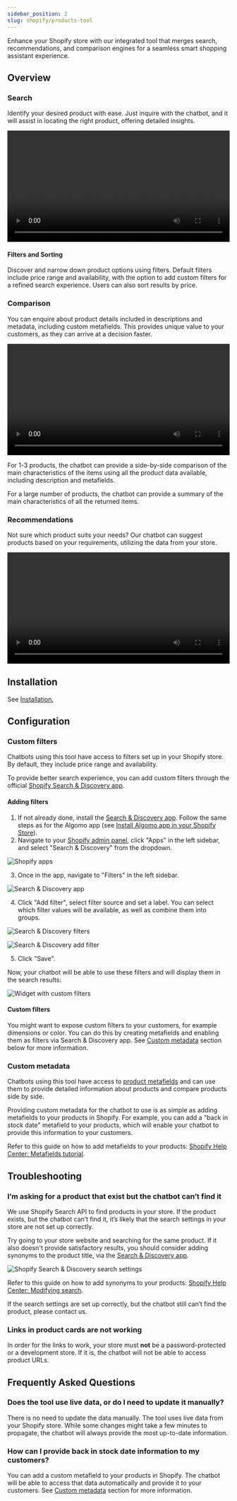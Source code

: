 ```yaml
---
sidebar_position: 2
slug: shopify/products-tool
---
```


Enhance your Shopify store with our integrated tool that merges search, recommendations, and comparison engines for a seamless smart shopping assistant experience.

## Overview

### Search

Identify your desired product with ease. Just inquire with the chatbot, and it will assist in locating the right product, offering detailed insights.

<video controls width="100%">
  <source src="/media/search.mp4" type="video/mp4" />
</video>

#### Filters and Sorting

Discover and narrow down product options using filters. Default filters include price range and availability, with the option to add custom filters for a refined search experience. Users can also sort results by price.

### Comparison

You can enquire about product details included in descriptions and metadata, including custom metafields. This provides unique value to your customers, as they can arrive at a decision faster.

<video controls width="100%">
  <source src="/media/comparison.mp4" type="video/mp4" />
</video>

For 1-3 products, the chatbot can provide a side-by-side comparison of the main characteristics of the items using all the product data available, including description and metafields.

For a large number of products, the chatbot can provide a summary of the main characteristics of all the returned items.

### Recommendations

Not sure which product suits your needs? Our chatbot can suggest products based on your requirements, utilizing the data from your store.

<video controls width="100%">
  <source src="/media/recommendations.mp4" type="video/mp4" />
</video>

## Installation

See [Installation.](/docs/tools/shopify/installation)

## Configuration

### Custom filters

Chatbots using this tool have access to filters set up in your Shopify store. By default, they include price range and availability.

To provide better search experience, you can add custom filters through the official [Shopify Search & Discovery app](https://apps.shopify.com/search-and-discovery).

#### Adding filters

1. If not already done, install the [Search & Discovery app](https://apps.shopify.com/search-and-discovery). Follow the same steps as for the Algomo app (see [Install Algomo app in your Shopify Store](#install-algomo-app-in-your-shopify-store)).
2. Navigate to your [Shopify admin panel](https://admin.shopify.com/), click "Apps" in the left sidebar, and select "Search & Discovery" from the dropdown.

![Shopify apps](./images/shopify-apps.png)

3. Once in the app, navigate to "Filters" in the left sidebar.

![Search & Discovery app](./images/search-and-discovery.png)

4. Click "Add filter", select filter source and set a label. You can select which filter values will be available, as well as combine them into groups.

![Search & Discovery filters](./images/search-and-discovery-filters.png)

![Search & Discovery add filter](./images/search-and-discovery-add-filter.png)

5. Click "Save".

Now, your chatbot will be able to use these filters and will display them in the search results:

![Widget with custom filters](./images/widget-brand-filter.jpg)

#### Custom filters

You might want to expose custom filters to your customers, for example dimensions or color. You can do this by creating metafields and enabling them as filters via Search & Discovery app. See [Custom metadata](#custom-metadata) section below for more information.

### Custom metadata

Chatbots using this tool have access to [product metafields](https://help.shopify.com/en/manual/custom-data/metafields) and can use them to provide detailed information about products and compare products side by side.

Providing custom metadata for the chatbot to use is as simple as adding metafields to your products in Shopify. For example, you can add a "back in stock date" metafield to your products, which will enable your chatbot to provide this information to your customers.

Refer to this guide on how to add metafields to your products: [Shopify Help Center: Metafields tutorial](https://help.shopify.com/en/manual/custom-data/metafields/using-metafields).

## Troubleshooting

### I’m asking for a product that exist but the chatbot can’t find it

We use Shopify Search API to find products in your store. If the product exists, but the chatbot can’t find it, it’s likely that the search settings in your store are not set up correctly.

Try going to your store website and searching for the same product. If it also doesn't provide satisfactory results, you should consider adding synonyms to the product title, via the [Search & Discovery app](https://apps.shopify.com/search-and-discovery).

![Shopify Search & Discovery search settings](./images/search-and-discovery-search.png)

Refer to this guide on how to add synonyms to your products: [Shopify Help Center: Modifying search](https://help.shopify.com/en/manual/online-store/search-and-discovery/search).

If the search settings are set up correctly, but the chatbot still can’t find the product, please contact us.

### Links in product cards are not working

In order for the links to work, your store must **not** be a password-protected or a development store. If it is, the chatbot will not be able to access product URLs.

## Frequently Asked Questions

### Does the tool use live data, or do I need to update it manually?

There is no need to update the data manually. The tool uses live data from your Shopify store. While some changes might take a few minutes to propagate, the chatbot will always provide the most up-to-date information.

### How can I provide back in stock date information to my customers?

You can add a custom metafield to your products in Shopify. The chatbot will be able to access that data automatically and provide it to your customers. See [Custom metadata](#custom-metadata) section for more information.
